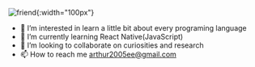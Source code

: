 
![friend](https://github.com/Arthur-byte-code/Arthur-byte-code/assets/152222113/9a47f347-3f65-4b6c-b9f3-831072278292){:width="100px"}
- 👀 I’m interested in learn a little bit about every programing language
- 🌱 I’m currently learning React Native(JavaScript)
- 💞️ I’m looking to collaborate on curiosities and research
- 📫 How to reach me arthur2005ee@gmail.com



<!---
Arthur-byte-code/Arthur-byte-code is a ✨ special ✨ repository because its `README.md` (this file) appears on your GitHub profile.
You can click the Preview link to take a look at your changes.
--->
